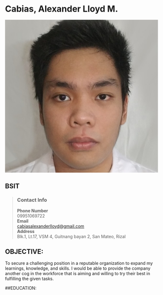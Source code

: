 # Cabias, Alexander Lloyd M.
![Image](/docs/asset/image/face.jpg)
## BSIT  
>### Contact Info
>**Phone Number**  
>09951069722  
>**Email**  
><cabiasalexanderlloyd@gmail.com>  
>**Address**  
>Blk.1, Lt.17, VSM 4, Guitnang bayan 2, San Mateo, Rizal   

## OBJECTIVE:
To secure a challenging position in a reputable organization to expand my learnings, knowledge, and skills. I would be able to provide the company another cog in the workforce that is aiming and willing to try their best in fulfilling the given tasks.    

##EDUCATION:
